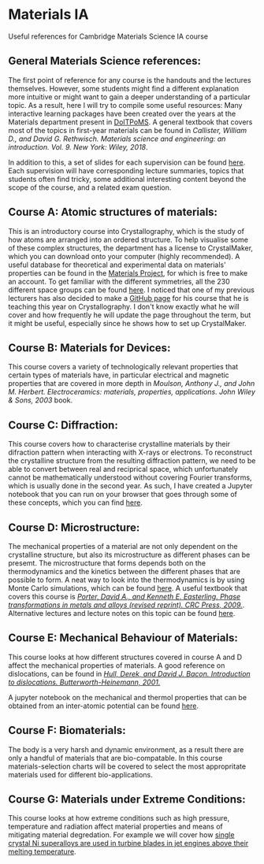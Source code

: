 # Materials IA
Useful references for Cambridge Materials Science IA course

## General Materials Science references:

The first point of reference for any course is the handouts and the lectures themselves. However, some students might find a different explanation more intuitive or might want to gain a deeper understanding of a particular topic. As a result, here I will try to compile some useful resources:
Many interactive learning packages have been created over the years at the Materials department present in [DoITPoMS](https://www.doitpoms.ac.uk/).
A general textbook that covers most of the topics in first-year materials can be found in *Callister, William D., and David G. Rethwisch. Materials science and engineering: an introduction. Vol. 9. New York: Wiley, 2018*.

In addition to this, a set of slides for each supervision can be found [here](https://universityofcambridgecloud-my.sharepoint.com/:f:/g/personal/grl31_cam_ac_uk/Enocz1Dbq7lCmznDKUwd5kgBeV1m5ZYsrrdTeimtmF3jPg?e=mF8zwB). Each supervision will have corresponding lecture summaries, topics that students often find tricky, some additional interesting content beyond the scope of the course, and a related exam question.

## Course A: Atomic structures of materials:

This is an introductory course into Crystallography, which is the study of how atoms are arranged into an ordered structure.
To help visualise some of these complex structures, the department has a license to CrystalMaker, which you can download onto your computer (highly recommended).
A useful database for theoretical and experimental data on materials' properties can be found in the [Materials Project](https://materialsproject.org/), for which is free to make an account.
To get familiar with the different symmetries, all the 230 different space groups can be found [here](http://img.chem.ucl.ac.uk/sgp/mainmenu.htm).
I noticed that one of my previous lecturers has also decided to make a [GitHub page](https://github.com/aronwalsh/Crystallography) for his course that he is teaching this year on Crystallography. I don't know exactly what he will cover and how frequently he will update the page throughout the term, but it might be useful, especially since he shows how to set up CrystalMaker.

## Course B: Materials for Devices:

This course covers a variety of technologically relevant properties that certain types of materials have, in particular electrical and magnetic properties that are covered in more depth in *Moulson, Anthony J., and John M. Herbert. Electroceramics: materials, properties, applications. John Wiley & Sons, 2003* book.

## Course C: Diffraction:

This course covers how to characterise crystalline materials by their difraction pattern when interacting with X-rays or electrons. 
To reconstruct the crystalline structure from the resulting diffraction pattern, we need to be able to convert between real and reciprical space, which unfortunately cannot be mathematically understood without covering Fourier transforms, which is usually done in the second year. As such, I have created a Jupyter notebook that you can run on your browser that goes through some of these concepts, which you can find [here](https://colab.research.google.com/github/Gio-A-Oakes/Materials_IA/blob/main/Jupyter_notebooks/Reciprical%20space.ipynb#scrollTo=lp80hNY4pkmA).

## Course D: Microstructure:

The mechanical properties of a material are not only dependent on the crystalline structure, but also its microstructure as different phases can be presemt.
The microstructure that forms depends both on the thermodynamics and the kinetics between the different phases that are possible to form.
A neat way to look into the thermodynamics is by using Monte Carlo simulations, which can be found [here](https://colab.research.google.com/github/Gio-A-Oakes/Materials_IA/blob/main/Jupyter_notebooks/Gmix.ipynb#scrollTo=tKUsb58oBp18).
A useful textbook that covers this course is [*Porter, David A., and Kenneth E. Easterling. Phase transformations in metals and alloys (revised reprint). CRC Press, 2009.*](https://ezp.lib.cam.ac.uk/login?url=https://search.ebscohost.com/login.aspx?direct=true&db=nlebk&AN=1763501&site=ehost-live&scope=site).
Alternative lectures and lecture notes on this topic can be found [here](https://dyedavid.com/mse104/).

## Course E: Mechanical Behaviour of Materials:

This course looks at how different structures covered in course A and D affect the mechanical properties of materials.
A good reference on dislocations, can be found in [*Hull, Derek, and David J. Bacon. Introduction to dislocations. Butterworth-Heinemann, 2001.*
](https://idiscover.lib.cam.ac.uk/permalink/f/t9gok8/44CAM_ALMA51621314410003606)

A jupyter notebook on the mechanical and thermol properties that can be obtained from an inter-atomic potential can be found [here](https://colab.research.google.com/github/Gio-A-Oakes/Materials_IA/blob/main/Jupyter_notebooks/Lennard-Jones%20potential.ipynb#scrollTo=WNU1Ir-0kcG4).

## Course F: Biomaterials:

The body is a very harsh and dynamic environment, as a result there are only a handful of materials that are bio-compatable. In this course materials-selection charts will be covered to select the most appropritate materials used for different bio-applications.

## Course G: Materials under Extreme Conditions:

This course looks at how extreme conditions such as high pressure, temperature and radiation affect material properties and means of mitigating material degredation. For example we will cover how [single crystal Ni superalloys are used in turbine blades in jet engines above their melting temperature](https://www.youtube.com/watch?v=aFRdp1Js9Kc). 
